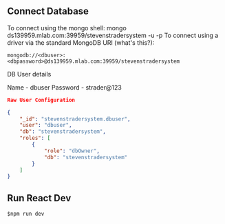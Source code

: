 
## Connect Database
To connect using the mongo shell:
mongo ds139959.mlab.com:39959/stevenstradersystem -u <dbuser> -p <dbpassword>
To connect using a driver via the standard MongoDB URI (what's this?):

```http
mongodb://<dbuser>:<dbpassword>@ds139959.mlab.com:39959/stevenstradersystem
```

DB User details

Name       -    dbuser
Password  -   strader@123


```json
Raw User Configuration

{
    "_id": "stevenstradersystem.dbuser",
    "user": "dbuser",
    "db": "stevenstradersystem",
    "roles": [
        {
            "role": "dbOwner",
            "db": "stevenstradersystem"
        }
    ]
}
```

## Run React Dev
```shell
$npm run dev
```